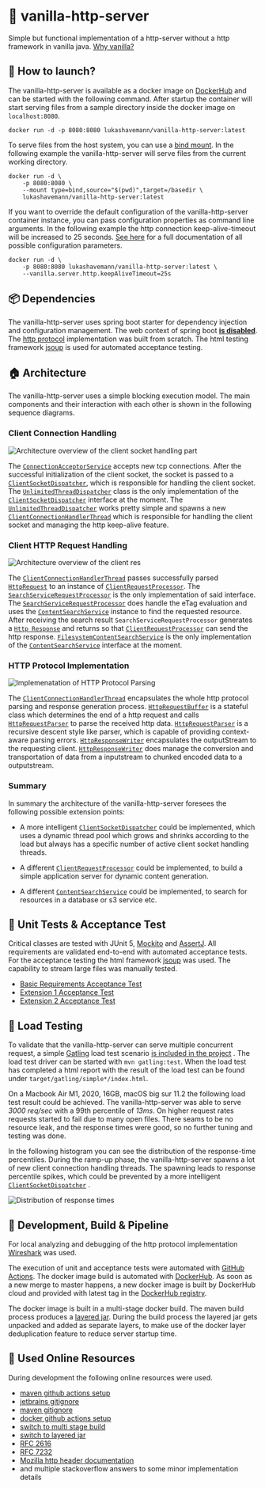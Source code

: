 # :icecream: vanilla-http-server

Simple but functional implementation of a http-server without a http framework in vanilla
java. [Why vanilla?](https://thisinterestsme.com/vanilla-javascript/)

## :whale2: How to launch?

The vanilla-http-server is available as a docker image
on [DockerHub](https://hub.docker.com/repository/docker/lukashavemann/vanilla-http-server) and can be started with the
following command. After startup the container will start serving files from a sample directory inside the docker image
on `localhost:8080`.

```
docker run -d -p 8080:8080 lukashavemann/vanilla-http-server:latest
```

To serve files from the host system, you can use a [bind mount](https://docs.docker.com/storage/bind-mounts/). In the
following example the vanilla-http-server will serve files from the current working directory.

```
docker run -d \
    -p 8080:8080 \
    --mount type=bind,source="$(pwd)",target=/basedir \
    lukashavemann/vanilla-http-server:latest
```

If you want to override the default configuration of the vanilla-http-server container instance, you can pass
configuration properties as command line arguments. In the following example the http connection keep-alive-timeout will
be increased to 25 seconds. [See here](/src/main/resources/default-application.yml) for a full documentation of all
possible configuration parameters.

````
docker run -d \
    -p 8080:8080 lukashavemann/vanilla-http-server:latest \
    --vanilla.server.http.keepAliveTimeout=25s
````

## :package: Dependencies

The vanilla-http-server uses spring boot starter for dependency injection and configuration management. The web context
of spring boot **[is disabled](src/main/java/de/havemann/lukas/vanillahttp/VanillaHttpServer.java)**.
The [http protocol](src/main/java/de/havemann/lukas/vanillahttp/protocol)
implementation was built from scratch. The html testing framework [jsoup](https://jsoup.org) is used for automated
acceptance testing.

## :house: Architecture

The vanilla-http-server uses a simple blocking execution model. The main components and their interaction with each
other is shown in the following sequence diagrams.

### Client Connection Handling

![Architecture overview of the client socket handling part](doc/clientConnectionAcceptingPart.png)

The [`ConnectionAcceptorService`](src/main/java/de/havemann/lukas/vanillahttp/server/ConnectionAcceptorService.java)
accepts new tcp connections. After the successful initialization of the client socket, the socket is passed to
a [`ClientSocketDispatcher`](src/main/java/de/havemann/lukas/vanillahttp/dispatcher/ClientSocketDispatcher.java), which
is responsible for handling the client socket. The
[`UnlimitedThreadDispatcher`](src/main/java/de/havemann/lukas/vanillahttp/dispatcher/UnlimitedThreadDispatcher.java)
class is the only implementation of
the [`ClientSocketDispatcher`](src/main/java/de/havemann/lukas/vanillahttp/dispatcher/ClientSocketDispatcher.java)
interface at the moment.
The [`UnlimitedThreadDispatcher`](src/main/java/de/havemann/lukas/vanillahttp/dispatcher/UnlimitedThreadDispatcher.java)
works pretty simple and spawns a
new [`ClientConnectionHandlerThread`](src/main/java/de/havemann/lukas/vanillahttp/dispatcher/UnlimitedThreadDispatcher.java)
which is responsible for handling the client socket and managing the http keep-alive feature.

### Client HTTP Request Handling

![Architecture overview of the client res](doc/clientRequestProcessor.png)

The [`ClientConnectionHandlerThread`](src/main/java/de/havemann/lukas/vanillahttp/dispatcher/UnlimitedThreadDispatcher.java)
passes successfully
parsed [`HttpRequest`](src/main/java/de/havemann/lukas/vanillahttp/protocol/request/HttpRequest.java) to an instance
of [`ClientRequestProcessor`](src/main/java/de/havemann/lukas/vanillahttp/dispatcher/ClientRequestProcessor.java).
The [`SearchServiceRequestProcessor`](src/main/java/de/havemann/lukas/vanillahttp/search/SearchServiceRequestProcessor.java)
is the only implementation of said interface.
The [`SearchServiceRequestProcessor`](src/main/java/de/havemann/lukas/vanillahttp/search/SearchServiceRequestProcessor.java)
does handle the eTag evaluation and uses
the [`ContentSearchService`](src/main/java/de/havemann/lukas/vanillahttp/search/ContentSearchService.java) instance to
find the requested resource. After receiving the search result `SearchServiceRequestProcessor` generates a
[`Http Response`](src/main/java/de/havemann/lukas/vanillahttp/protocol/response/HttpResponse.java) and returns so
that [`ClientRequestProcessor`](src/main/java/de/havemann/lukas/vanillahttp/dispatcher/ClientRequestProcessor.java) can
send the http response.
[`FilesystemContentSearchService`](src/main/java/de/havemann/lukas/vanillahttp/search/FilesystemContentSearchService.java)
is the only implementation of
the [`ContentSearchService`](src/main/java/de/havemann/lukas/vanillahttp/search/ContentSearchService.java) interface at
the moment.

### HTTP Protocol Implementation

![Implemenatation of HTTP Protocol Parsing](doc/clientConnectionThread.png)

The [`ClientConnectionHandlerThread`](src/main/java/de/havemann/lukas/vanillahttp/dispatcher/UnlimitedThreadDispatcher.java)
encapsulates the whole http protocol parsing and response generation
process. [`HttpRequestBuffer`](src/main/java/de/havemann/lukas/vanillahttp/protocol/request/HttpRequestBuffer.java)
is a stateful class which determines the end of a http request and
calls [`HttpRequestParser`](src/main/java/de/havemann/lukas/vanillahttp/protocol/request/HttpRequestParser.java) to
parse the received http
data. [`HttpRequestParser`](src/main/java/de/havemann/lukas/vanillahttp/protocol/request/HttpRequestParser.java)
is a recursive descent style like parser, which is capable of providing context-aware parsing
errors. [`HttpResponseWriter`](src/main/java/de/havemann/lukas/vanillahttp/protocol/response/HttpResponseWriter.java)
encapsulates the outputStream to the requesting
client. [`HttpResponseWriter`](src/main/java/de/havemann/lukas/vanillahttp/protocol/response/HttpResponseWriter.java)
does manage the conversion and transportation of data from a inputstream to chunked encoded data to a outputstream.

### Summary

In summary the architecture of the vanilla-http-server foresees the following possible extension points:

- A more
  intelligent [`ClientSocketDispatcher`](src/main/java/de/havemann/lukas/vanillahttp/dispatcher/ClientSocketDispatcher.java)
  could be implemented, which uses a dynamic thread pool which grows and shrinks according to the load but always has a
  specific number of active client socket handling threads.
- A
  different [`ClientRequestProcessor`](src/main/java/de/havemann/lukas/vanillahttp/dispatcher/ClientRequestProcessor.java)
  could be implemented, to build a simple application server for dynamic content generation.

- A different  [`ContentSearchService`](src/main/java/de/havemann/lukas/vanillahttp/search/ContentSearchService.java)
  could be implemented, to search for resources in a database or s3 service etc.

## :test_tube: Unit Tests & Acceptance Test

Critical classes are tested with JUnit 5, [Mockito](https://site.mockito.org)
and [AssertJ](https://assertj.github.io/doc/). All requirements are validated end-to-end with automated acceptance
tests. For the acceptance testing the html framework [jsoup](https://jsoup.org) was used. The capability to stream large
files was manually tested.

* [Basic Requirements Acceptance Test](src/test/java/de/havemann/lukas/vanillahttp/acceptancetest/BasicRequirementsAcceptanceTest.java)
* [Extension 1 Acceptance Test](src/test/java/de/havemann/lukas/vanillahttp/acceptancetest/Extension1AcceptanceTest.java)
* [Extension 2 Acceptance Test](src/test/java/de/havemann/lukas/vanillahttp/acceptancetest/Extension2AcceptanceTest.java)

## :gun: Load Testing

To validate that the vanilla-http-server can serve multiple concurrent request, a simple [Gatling](https://gatling.io/)
load test
scenario [is included in the project](src/test/scala/de/havemann/lukas/vanillahttp/SimpleVanillaRequestSimulation.scala)
. The load test driver can be started with ```mvn gatling:test```. When the load test has completed a html report with
the result of the load test can be found under ```target/gatling/simple*/index.html```.

On a Macbook Air M1, 2020, 16GB, macOS big sur 11.2 the following load test result could be achieved. The
vanilla-http-server was able to serve _3000 req/sec_ with a 99th percentile of _13ms_. On higher request rates requests
started to fail due to many open files. There seams to be no resource leak, and the response times were good, so no
further tuning and testing was done.

In the following histogram you can see the distribution of the response-time percentiles. During the ramp-up phase, the
vanilla-http-server spawns a lot of new client connection handling threads. The spawning leads to response percentile
spikes, which could be prevented by a more
intelligent  [`ClientSocketDispatcher`](src/main/java/de/havemann/lukas/vanillahttp/dispatcher/ClientSocketDispatcher.java)
.

![Distribution of response times](doc/histograms.png)

## :hammer: Development, Build & Pipeline

For local analyzing and debugging of the http protocol implementation [Wireshark](https://www.wireshark.org/) was used.

The execution of unit and acceptance tests were automated
with [GitHub Actions](https://github.com/LukasHavemann/vanilla-http-server/actions). The docker image build is automated
with [DockerHub](https://hub.docker.com/repository/docker/lukashavemann/vanilla-http-server). As soon as a new merge to
master happens, a new docker image is built by DockerHub cloud and provided with latest tag in
the [DockerHub registry](https://hub.docker.com/repository/docker/lukashavemann/vanilla-http-server).

The docker image is built in a multi-stage docker build. The maven build process produces
a [layered jar](https://docs.spring.io/spring-boot/docs/current/maven-plugin/reference/htmlsingle/#repackage-layers).
During the build process the layered jar gets unpacked and added as separate layers, to make use of the docker layer
deduplication feature to reduce server startup time.

## :book: Used Online Resources

During development the following online resources were used.

- [maven github actions setup](https://docs.github.com/en/actions/guides/building-and-testing-java-with-maven)
- [jetbrains gitignore](https://github.com/github/gitignore/blob/master/Global/JetBrains.gitignore)
- [maven gitignore](https://github.com/github/gitignore/blob/master/Maven.gitignore)
- [docker github actions setup](https://github.com/marketplace/actions/build-and-push-docker-images)
- [switch to multi stage build](https://stackoverflow.com/questions/61388905/github-action-to-maven-build-followed-by-docker-build-push)
- [switch to layered jar](https://spring.io/blog/2020/01/27/creating-docker-images-with-spring-boot-2-3-0-m1)
- [RFC 2616](https://tools.ietf.org/html/rfc2616)
- [RFC 7232](https://tools.ietf.org/html/rfc7232)
- [Mozilla http header documentation](https://developer.mozilla.org/en-US/docs/Web/HTTP/Headers)
- and multiple stackoverflow answers to some minor implementation details
